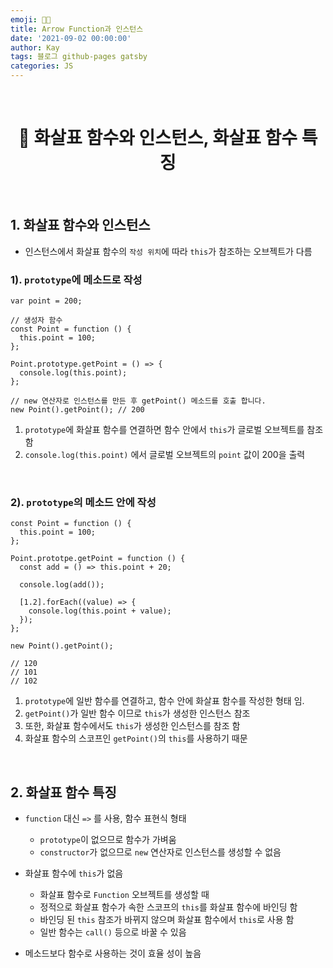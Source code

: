 ```yaml
---
emoji: 👨‍💻
title: Arrow Function과 인스턴스
date: '2021-09-02 00:00:00'
author: Kay
tags: 블로그 github-pages gatsby
categories: JS
---
```


<br>

<h1 align="center">
  👋 화살표 함수와 인스턴스, 화살표 함수 특징
</h1>

<br>

## 1. 화살표 함수와 인스턴스

- 인스턴스에서 화살표 함수의 `작성 위치`에 따라 `this`가 참조하는 오브젝트가 다름

### 1). `prototype`에 메소드로 작성

```tsx
var point = 200;

// 생성자 함수
const Point = function () {
  this.point = 100;
};

Point.prototype.getPoint = () => {
  console.log(this.point);
};

// new 연산자로 인스턴스를 만든 후 getPoint() 메소드를 호출 합니다.
new Point().getPoint(); // 200
```

1. `prototype`에 화살표 함수를 연결하면 함수 안에서 `this`가 글로벌 오브젝트를 참조 함
2. `console.log(this.point)` 에서 글로벌 오브젝트의 `point` 값이 200을 출력

<br>

### 2). `prototype`의 메소드 안에 작성

```tsx
const Point = function () {
  this.point = 100;
};

Point.prototpe.getPoint = function () {
  const add = () => this.point + 20;

  console.log(add());

  [1.2].forEach((value) => {
    console.log(this.point + value);
  });
};

new Point().getPoint();

// 120
// 101
// 102
```

1. `prototype`에 일반 함수를 연결하고, 함수 안에 화살표 함수를 작성한 형태 임.
2. `getPoint()`가 일반 함수 이므로 `this`가 생성한 인스턴스 참조
3. 또한, 화살표 함수에서도 `this`가 생성한 인스턴스를 참조 함
4. 화살표 함수의 스코프인 `getPoint()`의 `this`를 사용하기 때문

<br>

## 2. 화살표 함수 특징

- `function` 대신 `=>` 를 사용, 함수 표현식 형태

  - `prototype`이 없으므로 함수가 가벼움
  - `constructor`가 없으므로 `new` 연산자로 인스턴스를 생성할 수 없음

- 화살표 함수에 `this`가 없음
  - 화살표 함수로 `Function` 오브젝트를 생성할 때
  - 정적으로 화살표 함수가 속한 스코프의 `this`를 화살표 함수에 바인딩 함
  - 바인딩 된 `this` 참조가 바뀌지 않으며 화살표 함수에서 `this`로 사용 함
  - 일반 함수는 `call()` 등으로 바꿀 수 있음
- 메소드보다 함수로 사용하는 것이 효율 성이 높음

```toc

```
